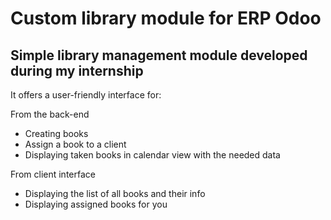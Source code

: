 # Custom library module for ERP Odoo

## Simple library management module developed during my internship

It offers a user-friendly interface for:

From the back-end
* Creating books
* Assign a book to a client
* Displaying taken books in calendar view with the needed data

From client interface
* Displaying the list of all books and their info
* Displaying assigned books for you


